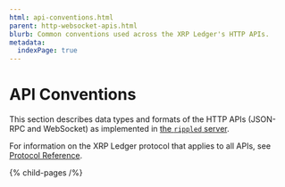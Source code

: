 ```yaml
---
html: api-conventions.html
parent: http-websocket-apis.html
blurb: Common conventions used across the XRP Ledger's HTTP APIs.
metadata:
  indexPage: true
---
```

# API Conventions

This section describes data types and formats of the HTTP APIs (JSON-RPC and WebSocket) as implemented in [the `rippled` server](xrpl-servers.html).

For information on the XRP Ledger protocol that applies to all APIs, see [Protocol Reference](../../protocol/index.md).

{% child-pages /%}
